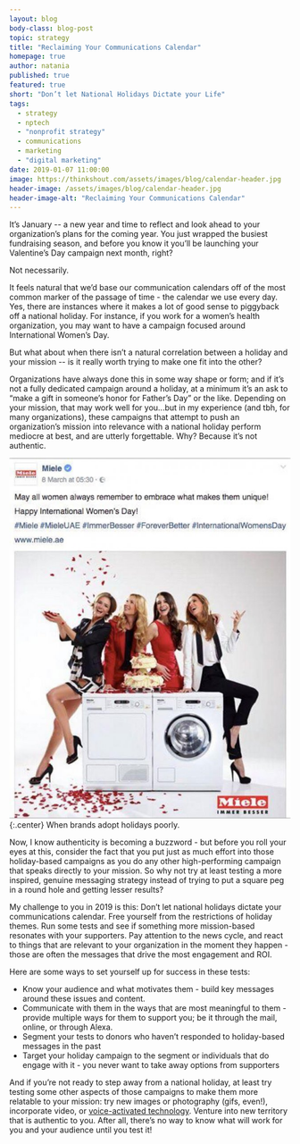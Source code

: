 ```yaml
---
layout: blog
body-class: blog-post
topic: strategy
title: "Reclaiming Your Communications Calendar"
homepage: true
author: natania
published: true
featured: true
short: "Don’t let National Holidays Dictate your Life"
tags:
  - strategy
  - nptech
  - "nonprofit strategy"
  - communications
  - marketing
  - "digital marketing"
date: 2019-01-07 11:00:00
image: https://thinkshout.com/assets/images/blog/calendar-header.jpg
header-image: /assets/images/blog/calendar-header.jpg
header-image-alt: "Reclaiming Your Communications Calendar"
---
```

It’s January -- a new year and time to reflect and look ahead to your organization’s plans for the coming year. You just wrapped the busiest fundraising season, and before you know it you’ll be launching your Valentine’s Day campaign next month, right?

Not necessarily.

It feels natural that we’d base our communication calendars off of the most common marker of the passage of time - the calendar we use every day. Yes, there are instances where it makes a lot of good sense to piggyback off a national holiday. For instance, if you work for a women’s health organization, you may want to have a campaign focused around International Women’s Day.

But what about when there isn’t a natural correlation between a holiday and your mission -- is it really worth trying to make one fit into the other?

Organizations have always done this in some way shape or form; and if it’s not a fully dedicated campaign around a holiday, at a minimum it’s an ask to “make a gift in someone’s honor for Father’s Day” or the like. Depending on your mission, that may work well for you...but in my experience (and tbh, for many organizations), these campaigns that attempt to push an organization’s mission into relevance with a national holiday perform mediocre at best, and are utterly forgettable. Why? Because it’s not authentic.

![Social Media Fail](/assets/images/blog/social-fail.jpg)
{:.center}
<span class="caption"><i class="fa fa-caret-up"></i>When brands adopt holidays poorly.</span>

Now, I know authenticity is becoming a buzzword - but before you roll your eyes at this, consider the fact that you put just as much effort into those holiday-based campaigns as you do any other high-performing campaign that speaks directly to your mission. So why not try at least testing a more inspired, genuine messaging strategy instead of trying to put a square peg in a round hole and getting lesser results?

My challenge to you in 2019 is this: Don’t let national holidays dictate your communications calendar. Free yourself from the restrictions of holiday themes. Run some tests and see if something more mission-based resonates with your supporters. Pay attention to the news cycle, and react to things that are relevant to your organization in the moment they happen - those are often the messages that drive the most engagement and ROI.

Here are some ways to set yourself up for success in these tests:

- Know your audience and what motivates them - build key messages around these issues and content.
- Communicate with them in the ways that are most meaningful to them - provide multiple ways for them to support you; be it through the mail, online, or through Alexa.
- Segment your tests to donors who haven’t responded to holiday-based messages in the past
- Target your holiday campaign to the segment or individuals that do engage with it - you never want to take away options from supporters

And if you’re not ready to step away from a national holiday, at least try testing some other aspects of those campaigns to make them more relatable to your mission: try new images or photography (gifs, even!), incorporate video, or [voice-activated technology](http://127.0.0.1:4000/blog/2018/08/fundraising-alexa/). Venture into new territory that is authentic to you. After all, there’s no way to know what will work for you and your audience until you test it!
